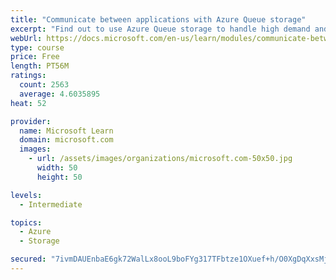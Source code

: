 ```yaml
---
title: "Communicate between applications with Azure Queue storage"
excerpt: "Find out to use Azure Queue storage to handle high demand and improve resilience in your distributed applications."
webUrl: https://docs.microsoft.com/en-us/learn/modules/communicate-between-apps-with-azure-queue-storage/
type: course
price: Free
length: PT56M
ratings:
  count: 2563
  average: 4.6035895
heat: 52

provider:
  name: Microsoft Learn
  domain: microsoft.com
  images:
    - url: /assets/images/organizations/microsoft.com-50x50.jpg
      width: 50
      height: 50

levels:
  - Intermediate

topics:
  - Azure
  - Storage

secured: "7ivmDAUEnbaE6gk72WalLx8ooL9boFYg317TFbtze1OXuef+h/O0XgDqXxsMjjcbk2cSqtOuZnzzmSmOb/r8/R7QyrJoWYAXXP4D4/2t0bbkt+LwzqhNsuvnZDwtPfkbWtfIum0NksvkOPwX3V4buTiwU8P+VbO8DAzgjWXX1+wa3usVtdL/LEgTAUxquCWXrVPwkgxSFzUr1Ynd0aCa5qYYeaYBeI6uJycYsgrCLbzz2vXH20OJWzJ89Mtiz9u/QlXwP+qitDcwPXvw29z9IM8xvzZFROJrE064BKW6RP7pvWCcZ8H7zkg5G/hKbBDh8L5FLzaNE3y6Sb09iMP+y+5E1eXPogDN21Ygg3K56o5GLZsJoyBr60gcUsRQZTA3W5SYZyx4k1lj9v4v9jj5Ds5MTCQvca9DscuHphuHBAk=;fY4kgMcwoDH5BKYeWKVD0Q=="
---
```



